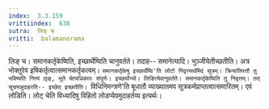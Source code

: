 ```yaml
---
index:  3.3.159
vrittiindex:  638
sutra:  लिङ् च
vritti:  balamanorama 
---
```


लिङ् च। समानकर्तृकेष्विति, इच्छार्थेष्विति चानुवर्तते। तदाह-- समानेत्यादि। भुञ्जीयेतीच्छतीति। अत्र भोक्तुरेव इषिकर्तृत्वात्समानकर्तृकत्वम्। `समानकर्तृकेषु इच्छार्थेष्वि'ति लोटो निवृत्त्यर्थमिदं सूत्रम्। क्रियातिपत्तौ तु भविष्यति नित्यं लृङ्, भूते चेत्यधिकारः संपूर्णः। इच्छार्थेभ्यो। लिङित्येवानुवर्तते। समानकर्तृकेष्विति तु निवृत्तम्। तत् सूचयन्नुदाहरति-- इच्छेत् इच्छतीति। `विधिनिमन्त्रणे'ति बूधातौ व्याख्यातमप सूत्रकर्मप्राप्तत्वात्समारितम्। एवं लोडिति। लोट् चेति विध्यादिषु विहितो लोडप्येवमुदाहर्तव्य इत्यर्थः। 


